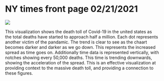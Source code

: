 # NY times front page 02/21/2021
![](https://static01.nyt.com/images/2021/02/21/insider/21insider-a1-top/21insider-a1-DONOTPUB-superJumbo.jpg?quality=90&auto=webp)

This visualization shows the death toll of Covid-19 in the united states as the total deaths have started to approach half a million. Each dot represents another victim of the pandamic. The trend is clear to see as the chaart becomes darker and darker as we go down. This represents the increased spread as time goes on. Additionally time data is represented vertically, with notches showing every 50,000 deaths. This time is trending downwards, showing the acceleration of the spread. This is an effective visualization at providing context to the massive death toll, and providing a connection to these figures.

